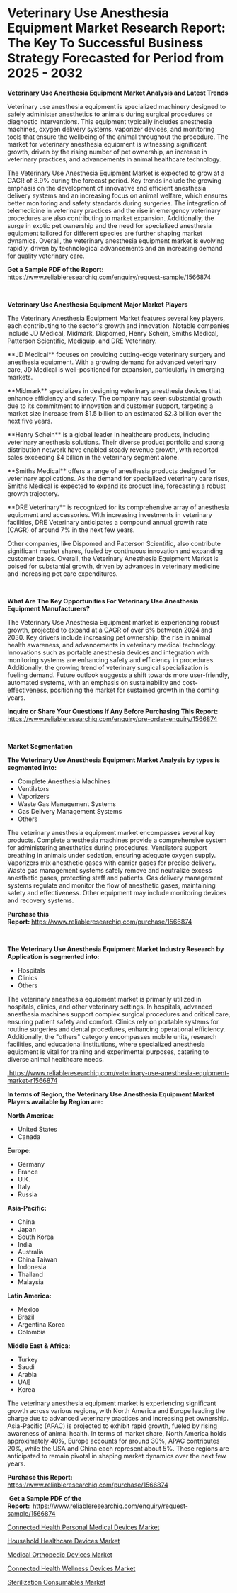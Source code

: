<p><h1>Veterinary Use Anesthesia Equipment Market Research Report: The Key To Successful Business Strategy Forecasted for Period from 2025 - 2032</h1></p><p><strong>Veterinary Use Anesthesia Equipment Market Analysis and Latest Trends</strong></p>
<p><p>Veterinary use anesthesia equipment is specialized machinery designed to safely administer anesthetics to animals during surgical procedures or diagnostic interventions. This equipment typically includes anesthesia machines, oxygen delivery systems, vaporizer devices, and monitoring tools that ensure the wellbeing of the animal throughout the procedure. The market for veterinary anesthesia equipment is witnessing significant growth, driven by the rising number of pet ownership, an increase in veterinary practices, and advancements in animal healthcare technology.</p><p>The Veterinary Use Anesthesia Equipment Market is expected to grow at a CAGR of 8.9% during the forecast period. Key trends include the growing emphasis on the development of innovative and efficient anesthesia delivery systems and an increasing focus on animal welfare, which ensures better monitoring and safety standards during surgeries. The integration of telemedicine in veterinary practices and the rise in emergency veterinary procedures are also contributing to market expansion. Additionally, the surge in exotic pet ownership and the need for specialized anesthesia equipment tailored for different species are further shaping market dynamics. Overall, the veterinary anesthesia equipment market is evolving rapidly, driven by technological advancements and an increasing demand for quality veterinary care.</p></p>
<p><strong>Get a Sample PDF of the Report:&nbsp;</strong> <a href="https://www.reliableresearchiq.com/enquiry/request-sample/1566874?utm_campaign=120&utm_medium=2&utm_source=Github&utm_content=ia&utm_term=22032025&utm_id=veterinary-use-anesthesia-equipment">https://www.reliableresearchiq.com/enquiry/request-sample/1566874</a></p>
<p>&nbsp;</p>
<p><strong>Veterinary Use Anesthesia Equipment Major Market Players</strong></p>
<p><p>The Veterinary Anesthesia Equipment Market features several key players, each contributing to the sector's growth and innovation. Notable companies include JD Medical, Midmark, Dispomed, Henry Schein, Smiths Medical, Patterson Scientific, Mediquip, and DRE Veterinary. </p><p>**JD Medical** focuses on providing cutting-edge veterinary surgery and anesthesia equipment. With a growing demand for advanced veterinary care, JD Medical is well-positioned for expansion, particularly in emerging markets.</p><p>**Midmark** specializes in designing veterinary anesthesia devices that enhance efficiency and safety. The company has seen substantial growth due to its commitment to innovation and customer support, targeting a market size increase from $1.5 billion to an estimated $2.3 billion over the next five years.</p><p>**Henry Schein** is a global leader in healthcare products, including veterinary anesthesia solutions. Their diverse product portfolio and strong distribution network have enabled steady revenue growth, with reported sales exceeding $4 billion in the veterinary segment alone.</p><p>**Smiths Medical** offers a range of anesthesia products designed for veterinary applications. As the demand for specialized veterinary care rises, Smiths Medical is expected to expand its product line, forecasting a robust growth trajectory.</p><p>**DRE Veterinary** is recognized for its comprehensive array of anesthesia equipment and accessories. With increasing investments in veterinary facilities, DRE Veterinary anticipates a compound annual growth rate (CAGR) of around 7% in the next few years.</p><p>Other companies, like Dispomed and Patterson Scientific, also contribute significant market shares, fueled by continuous innovation and expanding customer bases. Overall, the Veterinary Anesthesia Equipment Market is poised for substantial growth, driven by advances in veterinary medicine and increasing pet care expenditures.</p></p>
<p>&nbsp;</p>
<p><strong>What Are The Key Opportunities For Veterinary Use Anesthesia Equipment Manufacturers?</strong></p>
<p><p>The Veterinary Use Anesthesia Equipment market is experiencing robust growth, projected to expand at a CAGR of over 6% between 2024 and 2030. Key drivers include increasing pet ownership, the rise in animal health awareness, and advancements in veterinary medical technology. Innovations such as portable anesthesia devices and integration with monitoring systems are enhancing safety and efficiency in procedures. Additionally, the growing trend of veterinary surgical specialization is fueling demand. Future outlook suggests a shift towards more user-friendly, automated systems, with an emphasis on sustainability and cost-effectiveness, positioning the market for sustained growth in the coming years.</p></p>
<p><strong>Inquire or Share Your Questions If Any Before Purchasing This Report:</strong> <a href="https://www.reliableresearchiq.com/enquiry/pre-order-enquiry/1566874?utm_campaign=120&utm_medium=2&utm_source=Github&utm_content=ia&utm_term=22032025&utm_id=veterinary-use-anesthesia-equipment">https://www.reliableresearchiq.com/enquiry/pre-order-enquiry/1566874</a></p>
<p>&nbsp;</p>
<p><strong>Market Segmentation</strong></p>
<p><strong>The Veterinary Use Anesthesia Equipment Market Analysis by types is segmented into:</strong></p>
<p><ul><li>Complete Anesthesia Machines</li><li>Ventilators</li><li>Vaporizers</li><li>Waste Gas Management Systems</li><li>Gas Delivery Management Systems</li><li>Others</li></ul></p>
<p><p>The veterinary anesthesia equipment market encompasses several key products. Complete anesthesia machines provide a comprehensive system for administering anesthetics during procedures. Ventilators support breathing in animals under sedation, ensuring adequate oxygen supply. Vaporizers mix anesthetic gases with carrier gases for precise delivery. Waste gas management systems safely remove and neutralize excess anesthetic gases, protecting staff and patients. Gas delivery management systems regulate and monitor the flow of anesthetic gases, maintaining safety and effectiveness. Other equipment may include monitoring devices and recovery systems.</p></p>
<p><strong>Purchase this Report:&nbsp;</strong><a href="https://www.reliableresearchiq.com/purchase/1566874?utm_campaign=120&utm_medium=2&utm_source=Github&utm_content=ia&utm_term=22032025&utm_id=veterinary-use-anesthesia-equipment">https://www.reliableresearchiq.com/purchase/1566874</a></p>
<p>&nbsp;</p>
<p><strong>The Veterinary Use Anesthesia Equipment Market Industry Research by Application is segmented into:</strong></p>
<p><ul><li>Hospitals</li><li>Clinics</li><li>Others</li></ul></p>
<p><p>The veterinary anesthesia equipment market is primarily utilized in hospitals, clinics, and other veterinary settings. In hospitals, advanced anesthesia machines support complex surgical procedures and critical care, ensuring patient safety and comfort. Clinics rely on portable systems for routine surgeries and dental procedures, enhancing operational efficiency. Additionally, the "others" category encompasses mobile units, research facilities, and educational institutions, where specialized anesthesia equipment is vital for training and experimental purposes, catering to diverse animal healthcare needs.</p></p>
<p><a href="https://www.reliableresearchiq.com/veterinary-use-anesthesia-equipment-market-r1566874?utm_campaign=120&utm_medium=2&utm_source=Github&utm_content=ia&utm_term=22032025&utm_id=veterinary-use-anesthesia-equipment">&nbsp;https://www.reliableresearchiq.com/veterinary-use-anesthesia-equipment-market-r1566874</a></p>
<p><strong>In terms of Region, the Veterinary Use Anesthesia Equipment Market Players available by Region are:</strong></p>
<p>
    <p> <strong> North America: </strong>
        <ul>
            <li>United States</li>
            <li>Canada</li>
        </ul>
        </p> 
    <p> <strong> Europe: </strong>
        <ul>
            <li>Germany</li>
            <li>France</li>
            <li>U.K.</li>
            <li>Italy</li>
            <li>Russia</li>
        </ul>
        </p> 
    <p> <strong> Asia-Pacific: </strong>
        <ul>
            <li>China</li>
            <li>Japan</li>
            <li>South Korea</li>
            <li>India</li>
            <li>Australia</li>
            <li>China Taiwan</li>
            <li>Indonesia</li>
            <li>Thailand</li>
            <li>Malaysia</li>
        </ul>
        </p> 
    <p> <strong> Latin America: </strong>
        <ul>
            <li>Mexico</li>
            <li>Brazil</li>
            <li>Argentina Korea</li>
            <li>Colombia</li>
        </ul>
        </p> 
    <p> <strong> Middle East & Africa: </strong>
        <ul>
            <li>Turkey</li>
            <li>Saudi</li>
            <li>Arabia</li>
            <li>UAE</li>
            <li>Korea</li>
        </ul>
    </p>
    </p>
<p><p>The veterinary anesthesia equipment market is experiencing significant growth across various regions, with North America and Europe leading the charge due to advanced veterinary practices and increasing pet ownership. Asia-Pacific (APAC) is projected to exhibit rapid growth, fueled by rising awareness of animal health. In terms of market share, North America holds approximately 40%, Europe accounts for around 30%, APAC contributes 20%, while the USA and China each represent about 5%. These regions are anticipated to remain pivotal in shaping market dynamics over the next few years.</p></p>
<p><strong>Purchase this Report: </strong><a href="https://www.reliableresearchiq.com/purchase/1566874?utm_campaign=120&utm_medium=2&utm_source=Github&utm_content=ia&utm_term=22032025&utm_id=veterinary-use-anesthesia-equipment">https://www.reliableresearchiq.com/purchase/1566874</a></p>
<p>&nbsp;<strong>Get a Sample PDF of the Report:&nbsp;&nbsp;</strong><a href="https://www.reliableresearchiq.com/enquiry/request-sample/1566874?utm_campaign=120&utm_medium=2&utm_source=Github&utm_content=ia&utm_term=22032025&utm_id=veterinary-use-anesthesia-equipment">https://www.reliableresearchiq.com/enquiry/request-sample/1566874</a></p>
<p><strong></strong></p>
<p><p><a href="https://github.com/vandelmanize/Market-Research-Report-List-1/blob/main/connected-health-personal-medical-devices-market.md?utm_campaign=120&utm_medium=2&utm_source=Github&utm_content=ia&utm_term=22032025&utm_id=veterinary-use-anesthesia-equipment">Connected Health Personal Medical Devices Market</a></p><p><a href="https://github.com/puttslukis59/Market-Research-Report-List-1/blob/main/household-healthcare-devices-market.md?utm_campaign=120&utm_medium=2&utm_source=Github&utm_content=ia&utm_term=22032025&utm_id=veterinary-use-anesthesia-equipment">Household Healthcare Devices Market</a></p><p><a href="https://github.com/furnoirons9e/Market-Research-Report-List-1/blob/main/medical-orthopedic-devices-market.md?utm_campaign=120&utm_medium=2&utm_source=Github&utm_content=ia&utm_term=22032025&utm_id=veterinary-use-anesthesia-equipment">Medical Orthopedic Devices Market</a></p><p><a href="https://github.com/saribuissawi/Market-Research-Report-List-1/blob/main/connected-health-wellness-devices-market.md?utm_campaign=120&utm_medium=2&utm_source=Github&utm_content=ia&utm_term=22032025&utm_id=veterinary-use-anesthesia-equipment">Connected Health Wellness Devices Market</a></p><p><a href="https://github.com/foddekampo/Market-Research-Report-List-1/blob/main/sterilization-consumables-market.md?utm_campaign=120&utm_medium=2&utm_source=Github&utm_content=ia&utm_term=22032025&utm_id=veterinary-use-anesthesia-equipment">Sterilization Consumables Market</a></p></p>